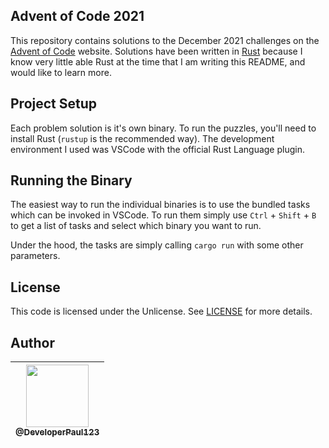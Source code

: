 ## Advent of Code 2021

This repository contains solutions to the December 2021 challenges on the [Advent of Code](https://adventofcode.com) website. Solutions have been written in [Rust](https://www.rust-lang.org) because I know very little able Rust at the time that I am writing this README, and would like to learn more.

## Project Setup

Each problem solution is it's own binary. To run the puzzles, you'll need to install Rust (`rustup` is the recommended way). The development environment I used was VSCode with the official Rust Language plugin. 

## Running the Binary

The easiest way to run the individual binaries is to use the bundled tasks which can be invoked in VSCode. To run them simply use `Ctrl` + `Shift` + `B` to get a list of tasks and select which binary you want to run.

Under the hood, the tasks are simply calling `cargo run` with some other parameters. 

## License

This code is licensed under the Unlicense. See [LICENSE](LICENSE) for more details. 

## Author

| [<img src="https://avatars0.githubusercontent.com/u/6591180?s=460&v=4" width="100"><br><sub>@DeveloperPaul123</sub>](https://github.com/DeveloperPaul123) |
|:----:|

